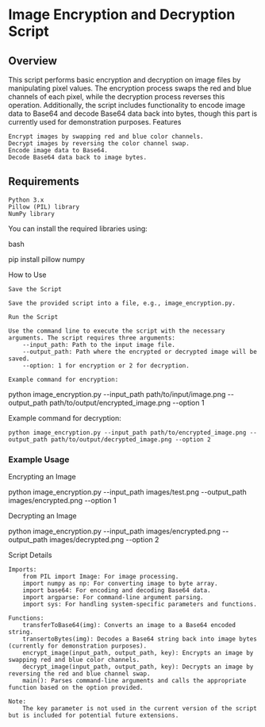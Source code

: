 # Image Encryption and Decryption Script
## Overview

This script performs basic encryption and decryption on image files by manipulating pixel values. The encryption process swaps the red and blue channels of each pixel, while the decryption process reverses this operation. Additionally, the script includes functionality to encode image data to Base64 and decode Base64 data back into bytes, though this part is currently used for demonstration purposes.
Features

    Encrypt images by swapping red and blue color channels.
    Decrypt images by reversing the color channel swap.
    Encode image data to Base64.
    Decode Base64 data back to image bytes.

## Requirements

    Python 3.x
    Pillow (PIL) library
    NumPy library

You can install the required libraries using:

bash

pip install pillow numpy

How to Use

    Save the Script

    Save the provided script into a file, e.g., image_encryption.py.

    Run the Script

    Use the command line to execute the script with the necessary arguments. The script requires three arguments:
        --input_path: Path to the input image file.
        --output_path: Path where the encrypted or decrypted image will be saved.
        --option: 1 for encryption or 2 for decryption.

    Example command for encryption:


python image_encryption.py --input_path path/to/input/image.png --output_path path/to/output/encrypted_image.png --option 1

Example command for decryption:



    python image_encryption.py --input_path path/to/encrypted_image.png --output_path path/to/output/decrypted_image.png --option 2

### Example Usage
Encrypting an Image


python image_encryption.py --input_path images/test.png --output_path images/encrypted.png --option 1

Decrypting an Image


python image_encryption.py --input_path images/encrypted.png --output_path images/decrypted.png --option 2

Script Details

    Imports:
        from PIL import Image: For image processing.
        import numpy as np: For converting image to byte array.
        import base64: For encoding and decoding Base64 data.
        import argparse: For command-line argument parsing.
        import sys: For handling system-specific parameters and functions.

    Functions:
        transferToBase64(img): Converts an image to a Base64 encoded string.
        transertoBytes(img): Decodes a Base64 string back into image bytes (currently for demonstration purposes).
        encrypt_image(input_path, output_path, key): Encrypts an image by swapping red and blue color channels.
        decrypt_image(input_path, output_path, key): Decrypts an image by reversing the red and blue channel swap.
        main(): Parses command-line arguments and calls the appropriate function based on the option provided.

    Note:
        The key parameter is not used in the current version of the script but is included for potential future extensions.
